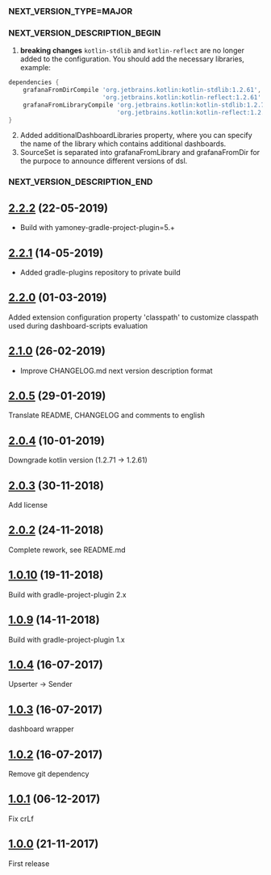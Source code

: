 ### NEXT_VERSION_TYPE=MAJOR
### NEXT_VERSION_DESCRIPTION_BEGIN
1. **breaking changes** `kotlin-stdlib` and `kotlin-reflect` are no longer added to the configuration. You should
add the necessary libraries, example:
```groovy
dependencies {
    grafanaFromDirCompile 'org.jetbrains.kotlin:kotlin-stdlib:1.2.61',
                          'org.jetbrains.kotlin:kotlin-reflect:1.2.61'
    grafanaFromLibraryCompile 'org.jetbrains.kotlin:kotlin-stdlib:1.2.71',
                              'org.jetbrains.kotlin:kotlin-reflect:1.2.71'
}
```
2. Added additionalDashboardLibraries property, where you can specify the name of the library which contains additional 
dashboards.
3. SourceSet is separated into grafanaFromLibrary and grafanaFromDir for the purpoce to announce different versions of dsl.
### NEXT_VERSION_DESCRIPTION_END
## [2.2.2]() (22-05-2019)

* Build with yamoney-gradle-project-plugin=5.+

## [2.2.1]() (14-05-2019)

* Added gradle-plugins repository to private build

## [2.2.0]() (01-03-2019)

Added extension configuration property 'classpath'
to customize classpath used during dashboard-scripts evaluation

## [2.1.0]() (26-02-2019)

* Improve CHANGELOG.md next version description format

## [2.0.5]() (29-01-2019)

Translate README, CHANGELOG and comments to english

## [2.0.4]() (10-01-2019)

Downgrade kotlin version (1.2.71 -> 1.2.61)

## [2.0.3]() (30-11-2018)

Add license

## [2.0.2]() (24-11-2018)

Complete rework, see README.md

## [1.0.10]() (19-11-2018)

Build with gradle-project-plugin 2.x

## [1.0.9]() (14-11-2018)

Build with gradle-project-plugin 1.x

## [1.0.4]() (16-07-2017)

Upserter -> Sender

## [1.0.3]() (16-07-2017)

dashboard wrapper

## [1.0.2]() (16-07-2017)

Remove git dependency

## [1.0.1]() (06-12-2017)

Fix crLf

## [1.0.0]() (21-11-2017)

First release